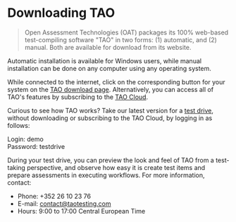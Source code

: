 <!--
created_at: 2016-12-15
authors:         
    - "Catherine Pease"
--> 

# Downloading TAO

>Open Assessment Technologies (OAT) packages its 100% web-based test-compiling software "TAO" in two forms: (1) automatic, and (2) manual. Both are available for download from its website.

Automatic installation is available for Windows users, while manual installation can be done on any computer using any operating system. 

While connected to the internet, click on the corresponding button for your system on the [TAO download page](http://www.taotesting.com/get-tao/official-tao-packages/). Alternatively, you can access all of TAO's features by subscribing to the [TAO Cloud](http://www.taotesting.com/support/professional-services/hosting-services-custom-offer-request-form/).

Curious to see how TAO works? Take our latest version for a [test drive](http://www.taotesting.com/get-tao/take-test-drive/), without downloading or subscribing to the TAO Cloud, by logging in as follows:

   Login:   demo
<br>Password:   testdrive

During your test drive, you can preview the look and feel of TAO from a test-taking perspective, and observe how easy it is create test items and prepare assessments in executing workflows. For more information, contact: 

- Phone: +352 26 10 23 76
- E-mail: [contact@taotesting.com](mailto:contact@taotesting.com)
- Hours: 9:00 to 17:00 Central European Time

